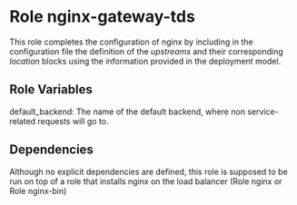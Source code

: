 Role nginx-gateway-tds
======================

This role completes the configuration of nginx by including in the configuration file the definition of the *upstreams* and their corresponding *location* blocks
using the information provided in the deployment model.



Role Variables
--------------

default\_backend: The name of the default backend, where non service-related requests will go to.

Dependencies
------------

Although no explicit dependencies are defined, this role is supposed to be run on top of a role that installs nginx on the load balancer (Role nginx or Role nginx-bin)

